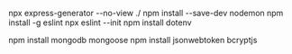 npx express-generator --no-view ./
npm install --save-dev nodemon
npm install -g eslint
npx eslint --init
npm install dotenv

npm install mongodb mongoose
npm install jsonwebtoken bcryptjs

